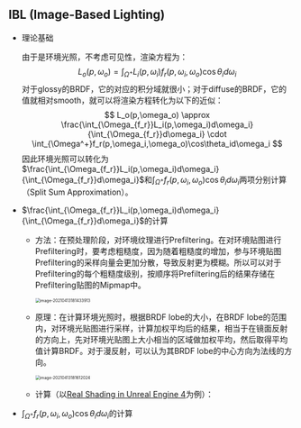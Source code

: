 ## IBL (Image-Based Lighting)

* 理论基础

  由于是环境光照，不考虑可见性，渲染方程为：
  $$
  L_o(p,\omega_o)=\int_{\Omega^+}L_i(p,\omega_i)f_r(p,\omega_i,\omega_o)\cos\theta_id\omega_i
  $$
  对于glossy的BRDF，它的对应的积分域就很小；对于diffuse的BRDF，它的值就相对smooth，就可以将渲染方程转化为以下的近似：
  $$
  L_o(p,\omega_o) \approx \frac{\int_{\Omega_{f_r}}L_i(p,\omega_i)d\omega_i}{\int_{\Omega_{f_r}}d\omega_i} \cdot \int_{\Omega^+}f_r(p,\omega_i,\omega_o)\cos\theta_id\omega_i
  $$
  因此环境光照可以转化为$\frac{\int_{\Omega_{f_r}}L_i(p,\omega_i)d\omega_i}{\int_{\Omega_{f_r}}d\omega_i}$和$\int_{\Omega^+}f_r(p,\omega_i,\omega_o)\cos\theta_id\omega_i$两项分别计算（Split Sum Approximation）。

* $\frac{\int_{\Omega_{f_r}}L_i(p,\omega_i)d\omega_i}{\int_{\Omega_{f_r}}d\omega_i}$的计算

  * 方法：在预处理阶段，对环境纹理进行Prefiltering。在对环境贴图进行Prefiltering时，要考虑粗糙度，因为随着粗糙度的增加，参与环境贴图Prefiltering的采样向量会更加分散，导致反射更为模糊。所以可以对于Prefiltering的每个粗糙度级别，按顺序将Prefiltering后的结果存储在Prefiltering贴图的Mipmap中。

    <img src="D:\Code\CG\202\GAMES202-note\Environment_mapping.assets\image-20210413181433913.png" alt="image-20210413181433913" style="zoom:50%;" />

  * 原理：在计算环境光照时，根据BRDF lobe的大小，在BRDF lobe的范围内，对环境光贴图进行采样，计算加权平均后的结果，相当于在镜面反射的方向上，先对环境光贴图上大小相当的区域做加权平均，然后取得平均值计算BRDF。对于漫反射，可以认为其BRDF lobe的中心方向为法线的方向。

    <img src="D:\Code\CG\202\GAMES202-note\Environment_mapping.assets\image-20210413181612024.png" alt="image-20210413181612024" style="zoom:50%;" />

  * 计算（以[Real Shading in Unreal Engine 4](https://blog.selfshadow.com/publications/s2013-shading-course/karis/s2013_pbs_epic_notes_v2.pdf)为例）：

    
  
* $\int_{\Omega^+}f_r(p,\omega_i,\omega_o)\cos\theta_id\omega_i$的计算

  

  


